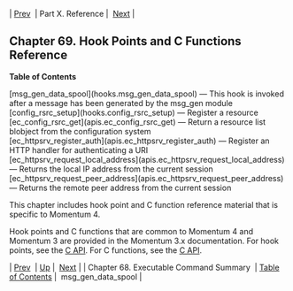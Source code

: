 | [Prev](exe)  | Part X. Reference |  [Next](hooks.msg_gen_data_spool) |

## Chapter 69. Hook Points and C Functions Reference

**Table of Contents**

<dl class="toc">

<dt>[msg_gen_data_spool](hooks.msg_gen_data_spool) — This hook is invoked after a message has been generated by the msg_gen module</dt>

<dt>[config_rsrc_setup](hooks.config_rsrc_setup) — Register a resource</dt>

<dt>[ec_config_rsrc_get](apis.ec_config_rsrc_get) — Return a resource list blobject from the configuration system</dt>

<dt>[ec_httpsrv_register_auth](apis.ec_httpsrv_register_auth) — Register an HTTP handler for authenticating a URI</dt>

<dt>[ec_httpsrv_request_local_address](apis.ec_httpsrv_request_local_address) — Returns the local IP address from the current session</dt>

<dt>[ec_httpsrv_request_peer_address](apis.ec_httpsrv_request_peer_address) — Returns the remote peer address from the current session</dt>

</dl>

This chapter includes hook point and C function reference material that is specific to Momentum 4.

Hook points and C functions that are common to Momentum 4 and Momentum 3 are provided in the Momentum 3.x documentation. For hook points, see the [C API](https://support.messagesystems.com/docs/web-c-api/hooks). For C functions, see the [C API](https://support.messagesystems.com/docs/web-c-api/pt.apis).

| [Prev](exe)  | [Up](p.reference) |  [Next](hooks.msg_gen_data_spool) |
| Chapter 68. Executable Command Summary  | [Table of Contents](index) |  msg_gen_data_spool |

